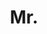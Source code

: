 ---
name: Jack Hunt
title: Mr.
email: jmhunt@robots.ox.ac.uk
website: 
note: 
category: Former Members
photo: 
---
